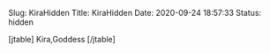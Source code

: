 Slug: KiraHidden
Title: KiraHidden
Date: 2020-09-24 18:57:33
Status: hidden

[jtable]
Kira,Goddess
[/jtable]